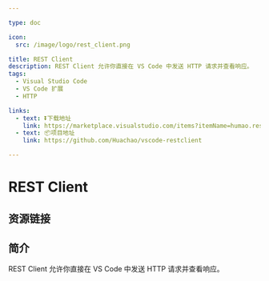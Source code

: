 ```yaml
---

type: doc

icon:
  src: /image/logo/rest_client.png

title: REST Client
description: REST Client 允许你直接在 VS Code 中发送 HTTP 请求并查看响应。
tags:
  - Visual Studio Code
  - VS Code 扩展
  - HTTP

links:
  - text: ⏬下载地址
    link: https://marketplace.visualstudio.com/items?itemName=humao.rest-client
  - text: 📦项目地址
    link: https://github.com/Huachao/vscode-restclient

---
```


<ShowLogo />

# REST Client

<ShowTags />

<ShowBreadcrumb />

## 资源链接

<ShowLinks />

## 简介

REST Client 允许你直接在 VS Code 中发送 HTTP 请求并查看响应。
